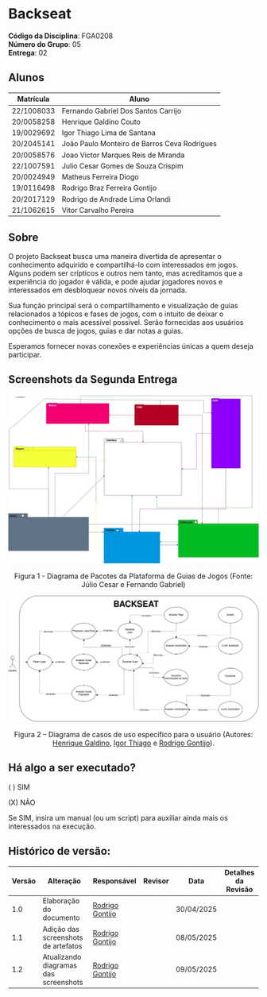 # Backseat

**Código da Disciplina**: FGA0208<br>
**Número do Grupo**: 05<br>
**Entrega**: 02<br>

## Alunos
| Matrícula   | Aluno                                           |
|-------------|-------------------------------------------------|
| 22/1008033  | Fernando Gabriel Dos Santos Carrijo             |
| 20/0058258  | Henrique Galdino Couto                          |
| 19/0029692  | Igor Thiago Lima de Santana                     |
| 20/2045141  | João Paulo Monteiro de Barros Ceva Rodrigues    |
| 20/0058576  | Joao Victor Marques Reis de Miranda             |
| 22/1007591  | Julio Cesar Gomes de Souza Crispim              |
| 20/0024949  | Matheus Ferreira Diogo                          |
| 19/0116498  | Rodrigo Braz Ferreira Gontijo                   |
| 20/2017129  | Rodrigo de Andrade Lima Orlandi                 |
| 21/1062615  | Vitor Carvalho Pereira                          |


## Sobre 

O projeto Backseat busca uma maneira divertida de apresentar o conhecimento adquirido e compartilhá-lo com interessados em jogos. Alguns podem ser crípticos e outros nem tanto, mas acreditamos que a experiência do jogador é válida, e pode ajudar jogadores novos e interessados em desbloquear novos níveis da jornada.

Sua função principal será o compartilhamento e visualização de guias relacionados a tópicos e fases de jogos, com o intuito de deixar o conhecimento o mais acessível possível. Serão fornecidas aos usuários opções de busca de jogos, guias e dar notas a guias. 
	
Esperamos fornecer novas conexões e experiências únicas a quem deseja participar.

## Screenshots da Segunda Entrega

![Diagrama de Pacotes](./Imagens/image-home1.png)

<center>
	
Figura 1 - Diagrama de Pacotes da Plataforma de Guias de Jogos (Fonte: Júlio Cesar e Fernando Gabriel)
</center>


![Diagrama Caso De Uso do Usuário](./Imagens/caso-de-uso-usuario2.png)  

<center>
	
Figura 2 – Diagrama de casos de uso específico para o usuário (Autores: [Henrique Galdino](https://github.com/hgaldino05), [Igor Thiago](https://github.com/Igor-Thiago) e [Rodrigo Gontijo](https://github.com/rodrigogontijoo)).

</center>

## Há algo a ser executado?

( ) SIM

(X) NÃO

Se SIM, insira um manual (ou um script) para auxiliar ainda mais os interessados na execução.


## Histórico de versão:

| Versão | Alteração                  | Responsável     | Revisor | Data       | Detalhes da Revisão |
| -      | -                          | -               | -       | -          | -                   |
| 1.0    | Elaboração do documento | [Rodrigo Gontijo](https://github.com/rodrigogontijoo)| | 30/04/2025 | |
| 1.1    | Adição das screenshots de artefatos | [Rodrigo Gontijo](https://github.com/rodrigogontijoo)| | 08/05/2025 | |
| 1.2    | Atualizando diagramas das screenshots | [Rodrigo Gontijo](https://github.com/rodrigogontijoo)| | 09/05/2025 | |


